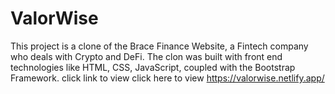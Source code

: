 # ValorWise
This project is a clone of the Brace Finance Website, a Fintech company who deals with Crypto and DeFi. The clon was built with front end technologies like HTML, CSS, JavaScript, coupled with the Bootstrap Framework. click link to view
click here to view https://valorwise.netlify.app/
